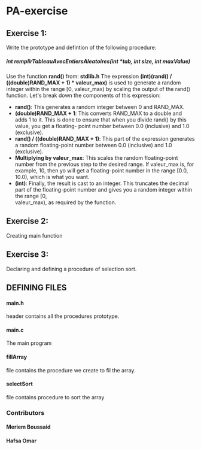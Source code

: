 ﻿# PA-exercise
<h2>Exercise 1:</h2>
  Write the prototype and defintion of the following procedure:
  <h5>int remplirTableauAvecEntiersAleatoires(int *tab, int size, int maxValue)</h5>
  
  Use the function **rand()** from: **stdlib.h**
  The expression  **(int)(rand() / ((double)RAND_MAX + 1) * valeur_max)** is used to generate a random integer within the range [0, valeur_max) by scaling the output of the 
  rand() function.
  Let's break down the components of this expression:

  - **rand()**: This generates a random integer between 0 and RAND_MAX.
  - **(double)RAND_MAX + 1**: This converts RAND_MAX to a double and adds 1 to it. This is done to ensure that when you divide rand() by this value, you get a floating- 
    point number between 0.0 (inclusive) and 1.0 (exclusive).
  - **rand() / ((double)RAND_MAX + 1)**: This part of the expression generates a random floating-point number between 0.0 (inclusive) and 1.0 (exclusive).
   - **Multiplying by valeur_max**: This scales the random floating-point number from the previous step to the desired range. If valeur_max is, for example, 10, then yo will get a floating-point number in the range [0.0, 10.0), which is what you want.
  - **(int)**: Finally, the result is cast to an integer. This truncates the decimal part of the floating-point number and gives you a random integer within the range [0,     
  valeur_max), as required by the function.

<h2>Exercise 2:</h2>
  Creating main function  

<h2>Exercise 3:</h2>
  Declaring and defining a procedure of selection sort.

  <h2>DEFINING FILES</h2>
    <h4>main.h</h4>
    header contains all the procedures prototype.
    <h4>main.c</h4>
    The main program
    <h4>fillArray</h4>
    file contains the procedure we create to fil the array.
    <h4>selectSort</h4>
    file contains procedure to sort the array

<h3>Contributors</h3>
<h4>Meriem Boussaid</h4>
<h4>Hafsa Omar</h4>
